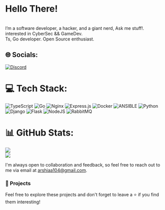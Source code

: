 
<h1>Hello There!</h1> <br>I’m a software developer, a hacker, and a giant nerd, Ask me stuff!.<br>interested in CyberSec && GameDev.<br>Ts, Go developer. Open Source enthusiast.<br>


## 🌐 Socials:
[![Discord](https://img.shields.io/badge/Discord-%237289DA.svg?logo=discord&logoColor=white)](https://discord.gg/rshia.the.creator) 

# 💻 Tech Stack:
![TypeScript](https://img.shields.io/badge/typescript-%23007ACC.svg?style=for-the-badge&logo=typescript&logoColor=white) ![Go](https://img.shields.io/badge/go-%2300ADD8.svg?style=for-the-badge&logo=go&logoColor=white) ![Nginx](https://img.shields.io/badge/nginx-%23009639.svg?style=for-the-badge&logo=nginx&logoColor=white) ![Express.js](https://img.shields.io/badge/express.js-%23404d59.svg?style=for-the-badge&logo=express&logoColor=%2361DAFB) ![Docker](https://img.shields.io/badge/docker-%230db7ed.svg?style=for-the-badge&logo=docker&logoColor=white) ![ANSIBLE](https://img.shields.io/badge/ansible-%231A1918.svg?style=for-the-badge&logo=ansible&logoColor=white) ![Python](https://img.shields.io/badge/python-3670A0?style=for-the-badge&logo=python&logoColor=ffdd54) ![Django](https://img.shields.io/badge/django-%23092E20.svg?style=for-the-badge&logo=django&logoColor=white) ![Flask](https://img.shields.io/badge/flask-%23000.svg?style=for-the-badge&logo=flask&logoColor=white) ![NodeJS](https://img.shields.io/badge/node.js-6DA55F?style=for-the-badge&logo=node.js&logoColor=white) ![RabbitMQ](https://img.shields.io/badge/rabbitmq-FF6600?style=for-the-badge&logo=rabbitmq&logoColor=white)
# 📊 GitHub Stats:
![](https://github-readme-streak-stats.herokuapp.com/?user=arshia-izadyar&theme=dark&hide_border=false)<br/>
![](https://github-readme-stats.vercel.app/api/top-langs/?username=arshia-izadyar&theme=dark&hide_border=false&include_all_commits=true&count_private=true&layout=compact)

<!-- Proudly created with GPRM ( https://gprm.itsvg.in ) -->
I'm always open to collaboration and feedback, so feel free to reach out to me via email at arshiaa104@gmail.com.

### 🚀 Projects

Feel free to explore these projects and don't forget to leave a ⭐ if you find them interesting!


